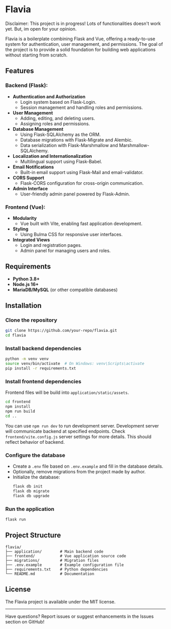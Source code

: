 # Flavia

Disclaimer: This project is in progress! Lots of functionalities doesn't work yet. But, im open for your opinion.

Flavia is a boilerplate combining Flask and Vue, offering a ready-to-use system for authentication, user management, and permissions. The goal of the project is to provide a solid foundation for building web applications without starting from scratch.

## Features

### Backend (Flask):
- **Authentication and Authorization**
  - Login system based on Flask-Login.
  - Session management and handling roles and permissions.
- **User Management**
  - Adding, editing, and deleting users.
  - Assigning roles and permissions.
- **Database Management**
  - Using Flask-SQLAlchemy as the ORM.
  - Database migrations with Flask-Migrate and Alembic.
  - Data serialization with Flask-Marshmallow and Marshmallow-SQLAlchemy.
- **Localization and Internationalization**
  - Multilingual support using Flask-Babel.
- **Email Notifications**
  - Built-in email support using Flask-Mail and email-validator.
- **CORS Support**
  - Flask-CORS configuration for cross-origin communication.
- **Admin Interface**
  - User-friendly admin panel powered by Flask-Admin.

### Frontend (Vue):
- **Modularity**
  - Vue built with Vite, enabling fast application development.
- **Styling**
  - Using Bulma CSS for responsive user interfaces.
- **Integrated Views**
  - Login and registration pages.
  - Admin panel for managing users and roles.

## Requirements

- **Python 3.8+**
- **Node.js 16+**
- **MariaDB/MySQL** (or other compatible databases)

## Installation

### Clone the repository
```bash
git clone https://github.com/your-repo/flavia.git
cd flavia
```

### Install backend dependencies
```bash
python -m venv venv
source venv/bin/activate  # On Windows: venv\Scripts\activate
pip install -r requirements.txt
```

### Install frontend dependencies
Frontend files will be build into `application/static/assets`.
```bash
cd frontend
npm install
npm run build
cd ..
```
You can use `npm run dev` to run development server. 
Development server will communicate backend at specified endpoints.
Check `frontend/vite.config.js` server settings for more details.
This should reflect behavior of backend.

### Configure the database
- Create a `.env` file based on `.env.example` and fill in the database details.
- Optionally, remove migrations from the project made by author. 
- Initialize the database:
  ```bash
  flask db init
  flask db migrate
  flask db upgrade
  ```

### Run the application
```bash
flask run
```

## Project Structure

```
flavia/
├── application/        # Main backend code
├── frontend/           # Vue application source code
├── migrations/         # Migration files
├── .env.example        # Example configuration file
├── requirements.txt    # Python dependencies
└── README.md           # Documentation
```

## License
The Flavia project is available under the MIT license.

---

Have questions? Report issues or suggest enhancements in the Issues section on GitHub!
